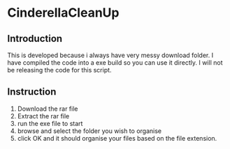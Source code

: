 # CinderellaCleanUp

## Introduction
This is developed because i always have very messy download folder. I have compiled the code into a exe build so you can use it directly. I will not be releasing the code for this script.

## Instruction
1. Download the rar file
2. Extract the rar file
3. run the exe file to start
4. browse and select the folder you wish to organise
5. click OK and it should organise your files based on the file extension.
